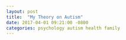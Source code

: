```yaml
---
layout: post
title:  "My Theory on Autism"
date: 2017-04-01 09:21:00 -0800
categories: psychology autism health family
---
```


<div data-author="inertia" data-permlink="my-theory-on-autism" />
